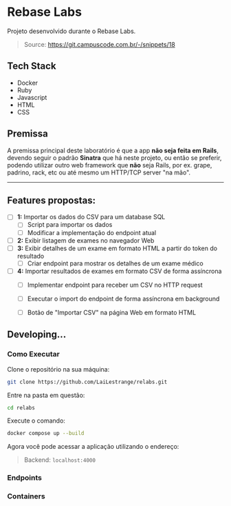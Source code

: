 # Rebase Labs

Projeto desenvolvido durante o Rebase Labs.

> Source: https://git.campuscode.com.br/-/snippets/18


## Tech Stack

* Docker
* Ruby
* Javascript
* HTML
* CSS


## Premissa

A premissa principal deste laboratório é que a app **não seja feita em Rails**, devendo seguir o padrão **Sinatra** que há neste projeto, ou então se preferir, podendo utilizar outro web framework que **não** seja Rails, por ex. grape, padrino, rack, etc ou até mesmo um HTTP/TCP server "na mão".

---
## Features propostas:


- [ ] **1:** Importar os dados do CSV para um database SQL
  - [ ] Script para importar os dados
  - [ ] Modificar a implementação do endpoint atual
- [ ] **2:** Exibir listagem de exames no navegador Web
- [ ] **3:** Exibir detalhes de um exame em formato HTML a partir do token do resultado
  - [ ] Criar endpoint para mostrar os detalhes de um exame médico
- [ ] **4:** Importar resultados de exames em formato CSV de forma assíncrona
  - [ ] Implementar endpoint para receber um CSV no HTTP request
  - [ ] Executar o import do endpoint de forma assíncrona em background
  - [ ] Botão de "Importar CSV" na página Web em formato HTML


## Developing...

### Como Executar

Clone o repositório na sua máquina:

```bash
git clone https://github.com/LaiLestrange/relabs.git
```

Entre na pasta em questão:

```bash
cd relabs
```

Execute o comando:

```bash
docker compose up --build
```

Agora você pode acessar a aplicação utilizando o endereço:

> Backend: `localhost:4000`

### Endpoints
### Containers

